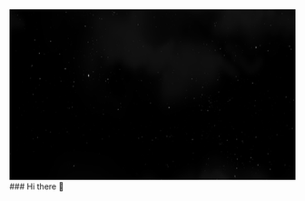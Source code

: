 
<div align="center">
  <img src="https://github.com/BrandonJimenez23/BrandonJimenez23/blob/main/images/banner2.png" width="600" height="300"/>
</div>
### Hi there 👋

<!--
**BrandonJimenez23/BrandonJimenez23** is a ✨ _special_ ✨ repository because its `README.md` (this file) appears on your GitHub profile.

Here are some ideas to get you started:

- 🔭 I’m currently working on ...
- 🌱 I’m currently learning ...
- 👯 I’m looking to collaborate on ...
- 🤔 I’m looking for help with ...
- 💬 Ask me about ...
- 📫 How to reach me: ...
- 😄 Pronouns: ...
- ⚡ Fun fact: ...
-->
